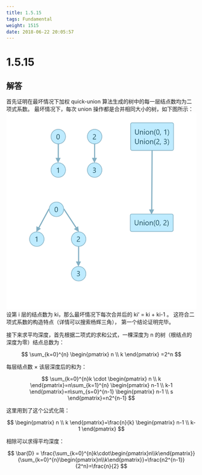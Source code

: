 ```yaml
---
title: 1.5.15
tags: Fundamental
weight: 1515
date: 2018-06-22 20:05:57
---
```


# 1.5.15


## 解答

首先证明在最坏情况下加权 quick-union 算法生成的树中的每一层结点数均为二项式系数。
最坏情况下，每次 union 操作都是合并相同大小的树，如下图所示：
![](/resources/1-5-15/1.png)
设第 i 层的结点数为 ki，那么最坏情况下每次合并后的 ki’ = ki + ki-1 。 
这符合二项式系数的构造特点（详情可以搜索杨辉三角），
第一个结论证明完毕。

接下来求平均深度，首先根据二项式的求和公式，一棵深度为 n 的树（根结点的深度为零）结点总数为：

$$
\sum_{k=0}^{n}
\begin{pmatrix} 
n \\
k
\end{pmatrix}
=2^n
$$

每层结点数 × 该层深度后的和为：

$$
\sum_{k=0}^{n}k \cdot 
\begin{pmatrix} 
n \\
k
\end{pmatrix}=n\sum_{k=1}^{n} 
\begin{pmatrix} 
n-1 \\
k-1
\end{pmatrix}=n\sum_{s=0}^{n-1} 
\begin{pmatrix} 
n-1 \\
s
\end{pmatrix}=n2^{n-1}
$$

这里用到了这个公式化简：

$$
\begin{pmatrix}
n \\
k
\end{pmatrix}=\frac{n}{k}
\begin{pmatrix}
n-1 \\
k-1
\end{pmatrix}
$$

相除可以求得平均深度：

$$
\bar{D} = \frac{\sum_{k=0}^{n}k\cdot\begin{pmatrix}n\\k\end{pmatrix}}{\sum_{k=0}^{n}\begin{pmatrix}n\\k\end{pmatrix}}=\frac{n2^{n-1}}{2^n}=\frac{n}{2}
$$
